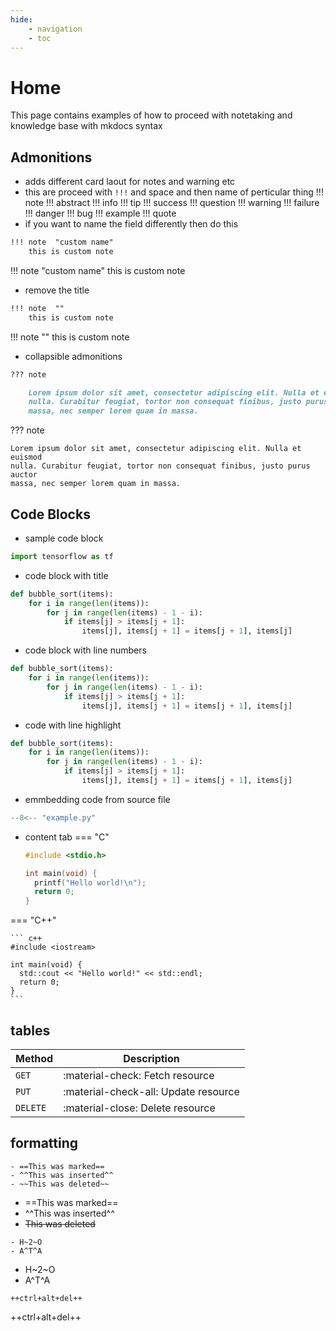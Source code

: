 ```yaml
---
hide:
    - navigation
    - toc
---
```


# Home

This page contains examples of how to proceed with notetaking and knowledge base with mkdocs syntax

## Admonitions
- adds different card laout for notes and warning etc
- this are proceed with `!!!` and space and then name of perticular thing
!!! note
!!! abstract
!!! info
!!! tip
!!! success
!!! question
!!! warning
!!! failure
!!! danger
!!! bug
!!! example
!!! quote
- if you want to name the field differently then do this
```md
!!! note  "custom name"
    this is custom note
```
!!! note "custom name"
    this is custom note
- remove the title
```md
!!! note  ""
    this is custom note
```
!!! note  ""
    this is custom note
- collapsible admonitions
```md
??? note

    Lorem ipsum dolor sit amet, consectetur adipiscing elit. Nulla et euismod
    nulla. Curabitur feugiat, tortor non consequat finibus, justo purus auctor
    massa, nec semper lorem quam in massa.
```
??? note

    Lorem ipsum dolor sit amet, consectetur adipiscing elit. Nulla et euismod
    nulla. Curabitur feugiat, tortor non consequat finibus, justo purus auctor
    massa, nec semper lorem quam in massa.

## Code Blocks
- sample code block
``` py
import tensorflow as tf
```
- code block with title
``` py title="bubble_sort.py"
def bubble_sort(items):
    for i in range(len(items)):
        for j in range(len(items) - 1 - i):
            if items[j] > items[j + 1]:
                items[j], items[j + 1] = items[j + 1], items[j]
```
- code block with line numbers
``` py linenums="1"
def bubble_sort(items):
    for i in range(len(items)):
        for j in range(len(items) - 1 - i):
            if items[j] > items[j + 1]:
                items[j], items[j + 1] = items[j + 1], items[j]
```
- code with line highlight
``` py linenums="1" hl_lines="2 3"
def bubble_sort(items):
    for i in range(len(items)):
        for j in range(len(items) - 1 - i):
            if items[j] > items[j + 1]:
                items[j], items[j + 1] = items[j + 1], items[j]
```

- emmbedding code from source file
```py linenums="1" title="example.py"
--8<-- "example.py"
```

- content tab
=== "C"

    ``` c
    #include <stdio.h>

    int main(void) {
      printf("Hello world!\n");
      return 0;
    }
    ```

=== "C++"

    ``` c++
    #include <iostream>

    int main(void) {
      std::cout << "Hello world!" << std::endl;
      return 0;
    }
    ```

## tables
| Method      | Description                          |
| ----------- | ------------------------------------ |
| `GET`       | :material-check:     Fetch resource  |
| `PUT`       | :material-check-all: Update resource |
| `DELETE`    | :material-close:     Delete resource |

## formatting
```title="text with highlight"
- ==This was marked==
- ^^This was inserted^^
- ~~This was deleted~~
```

- ==This was marked==
- ^^This was inserted^^
- ~~This was deleted~~

```title="Text with sub- and superscripts"
- H~2~O
- A^T^A
```

- H~2~O
- A^T^A

```title="Keyboard keys"
++ctrl+alt+del++
```
++ctrl+alt+del++
